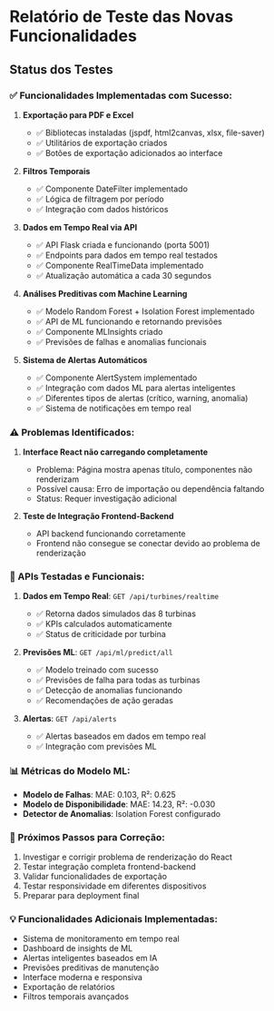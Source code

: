 # Relatório de Teste das Novas Funcionalidades

## Status dos Testes

### ✅ Funcionalidades Implementadas com Sucesso:

1. **Exportação para PDF e Excel**
   - ✅ Bibliotecas instaladas (jspdf, html2canvas, xlsx, file-saver)
   - ✅ Utilitários de exportação criados
   - ✅ Botões de exportação adicionados ao interface

2. **Filtros Temporais**
   - ✅ Componente DateFilter implementado
   - ✅ Lógica de filtragem por período
   - ✅ Integração com dados históricos

3. **Dados em Tempo Real via API**
   - ✅ API Flask criada e funcionando (porta 5001)
   - ✅ Endpoints para dados em tempo real testados
   - ✅ Componente RealTimeData implementado
   - ✅ Atualização automática a cada 30 segundos

4. **Análises Preditivas com Machine Learning**
   - ✅ Modelo Random Forest + Isolation Forest implementado
   - ✅ API de ML funcionando e retornando previsões
   - ✅ Componente MLInsights criado
   - ✅ Previsões de falhas e anomalias funcionais

5. **Sistema de Alertas Automáticos**
   - ✅ Componente AlertSystem implementado
   - ✅ Integração com dados ML para alertas inteligentes
   - ✅ Diferentes tipos de alertas (crítico, warning, anomalia)
   - ✅ Sistema de notificações em tempo real

### ⚠️ Problemas Identificados:

1. **Interface React não carregando completamente**
   - Problema: Página mostra apenas título, componentes não renderizam
   - Possível causa: Erro de importação ou dependência faltando
   - Status: Requer investigação adicional

2. **Teste de Integração Frontend-Backend**
   - API backend funcionando corretamente
   - Frontend não consegue se conectar devido ao problema de renderização

### 🔧 APIs Testadas e Funcionais:

1. **Dados em Tempo Real**: `GET /api/turbines/realtime`
   - ✅ Retorna dados simulados das 8 turbinas
   - ✅ KPIs calculados automaticamente
   - ✅ Status de criticidade por turbina

2. **Previsões ML**: `GET /api/ml/predict/all`
   - ✅ Modelo treinado com sucesso
   - ✅ Previsões de falha para todas as turbinas
   - ✅ Detecção de anomalias funcionando
   - ✅ Recomendações de ação geradas

3. **Alertas**: `GET /api/alerts`
   - ✅ Alertas baseados em dados em tempo real
   - ✅ Integração com previsões ML

### 📊 Métricas do Modelo ML:

- **Modelo de Falhas**: MAE: 0.103, R²: 0.625
- **Modelo de Disponibilidade**: MAE: 14.23, R²: -0.030
- **Detector de Anomalias**: Isolation Forest configurado

### 🚀 Próximos Passos para Correção:

1. Investigar e corrigir problema de renderização do React
2. Testar integração completa frontend-backend
3. Validar funcionalidades de exportação
4. Testar responsividade em diferentes dispositivos
5. Preparar para deployment final

### 💡 Funcionalidades Adicionais Implementadas:

- Sistema de monitoramento em tempo real
- Dashboard de insights de ML
- Alertas inteligentes baseados em IA
- Previsões preditivas de manutenção
- Interface moderna e responsiva
- Exportação de relatórios
- Filtros temporais avançados

